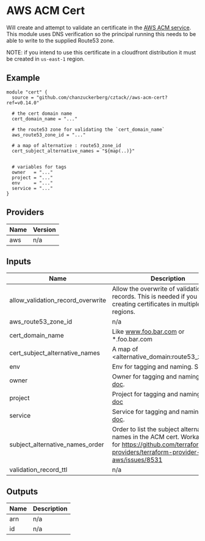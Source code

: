# AWS ACM Cert

Will create and attempt to validate an certificate in the [AWS ACM service](https://aws.amazon.com/certificate-manager/). This module uses DNS verification so the principal running this needs to be able to write to the supplied Route53 zone.

NOTE: if you intend to use this certificate in a cloudfront distribution it must be created in `us-east-1` region.

## Example

```hcl
module "cert" {
  source = "github.com/chanzuckerberg/cztack//aws-acm-cert?ref=v0.14.0"

  # the cert domain name
  cert_domain_name = "..."
  
  # the route53 zone for validating the `cert_domain_name`
  aws_route53_zone_id = "..."
  
  # a map of alternative : route53_zone_id 
  cert_subject_alternative_names = "${map(..)}"


  # variables for tags
  owner   = "..."
  project = "..."
  env     = "..."
  service = "..."
}
```

<!-- START -->
## Providers

| Name | Version |
|------|---------|
| aws | n/a |

## Inputs

| Name | Description | Type | Default | Required |
|------|-------------|------|---------|:-----:|
| allow\_validation\_record\_overwrite | Allow the overwrite of validation records. This is needed if you are creating certificates in multiple regions. | `string` | `true` | no |
| aws\_route53\_zone\_id | n/a | `string` | n/a | yes |
| cert\_domain\_name | Like www.foo.bar.com or *.foo.bar.com | `string` | n/a | yes |
| cert\_subject\_alternative\_names | A map of <alternative\_domain:route53\_zone\_id> | `map` | `{}` | no |
| env | Env for tagging and naming. See [doc](../README.md#consistent-tagging). | `string` | n/a | yes |
| owner | Owner for tagging and naming. See [doc](../README.md#consistent-tagging). | `string` | n/a | yes |
| project | Project for tagging and naming. See [doc](../README.md#consistent-tagging) | `string` | n/a | yes |
| service | Service for tagging and naming. See [doc](../README.md#consistent-tagging). | `string` | n/a | yes |
| subject\_alternative\_names\_order | Order to list the subject alternative names in the ACM cert. Workaround for https://github.com/terraform-providers/terraform-provider-aws/issues/8531 | `list(string)` | n/a | yes |
| validation\_record\_ttl | n/a | `string` | `60` | no |

## Outputs

| Name | Description |
|------|-------------|
| arn | n/a |
| id | n/a |

<!-- END -->
